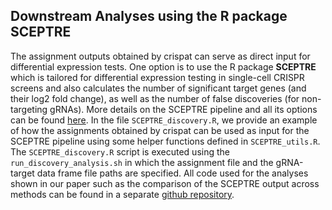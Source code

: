 Downstream Analyses using the R package SCEPTRE
-----------------------------------------------

The assignment outputs obtained by crispat can serve as direct input for differential expression tests. One option is to use the R package **SCEPTRE** which is tailored for differential expression testing in single-cell CRISPR screens and also calculates the number of significant target genes (and their log2 fold change), as well as the number of false discoveries (for non-targeting gRNAs). More details on the SCEPTRE pipeline and all its options can be found [here](https://timothy-barry.github.io/sceptre-book/). In the file `SCEPTRE_discovery.R`, we provide an example of how the assignments obtained by crispat can be used as input for the SCEPTRE pipeline using some helper functions defined in `SCEPTRE_utils.R`. The `SCEPTRE_discovery.R` script is executed using the `run_discovery_analysis.sh` in which the assignment file and the gRNA-target data frame file paths are specified. All code used for the analyses shown in our paper such as the comparison of the SCEPTRE output across methods can be found in a separate [github repository](https://github.com/velten-group/crispat_analysis).
